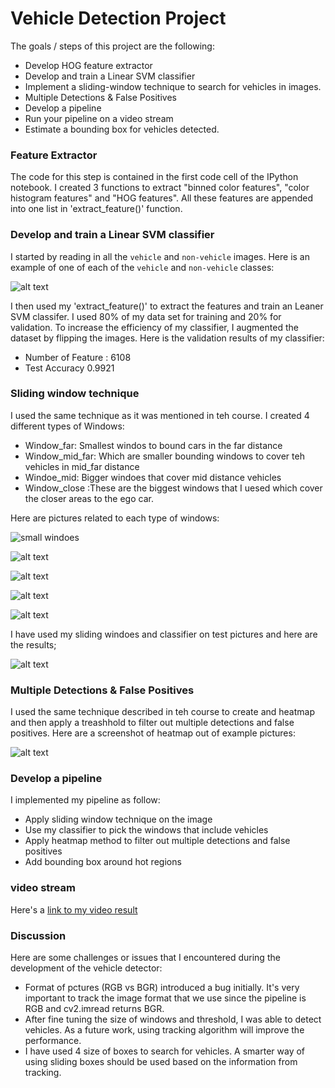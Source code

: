 
# Vehicle Detection Project

The goals / steps of this project are the following:

* Develop HOG feature extractor
* Develop and train a Linear SVM classifier
* Implement a sliding-window technique to search for vehicles in images.
* Multiple Detections & False Positives
* Develop a pipeline
* Run your pipeline on a video stream 
* Estimate a bounding box for vehicles detected.

[//]: # (Image References)
[image1]: ./examples/car_not_car.png
[image2]: ./output_images/windows_far.png
[image3]: ./output_images/windows_mid_far.png
[image4]: ./output_images/windows_mid.png
[image5]: ./output_images/windows_close.png
[image6]: ./output_images/windows.png
[image7]: ./output_images/processed_image.png
[image8]: ./output_images/heat_map.png



### Feature Extractor

The code for this step is contained in the first code cell of the IPython notebook. I created 3 functions to extract "binned color features",
 "color histogram features" and "HOG features". All these features are appended into one list in 'extract_feature()' function.

### Develop and train a Linear SVM classifier
I started by reading in all the `vehicle` and `non-vehicle` images.  Here is an example of one of each of the `vehicle` and `non-vehicle` classes:

![alt text][image1]

I then used my 'extract_feature()' to extract the features and train an Leaner SVM classifer. I used 80% of my data set for training and 20% 
for validation. To increase the efficiency of my classifier, I augmented the dataset by flipping the images. Here is the validation results of my classifier:


* Number of Feature : 6108
* Test Accuracy  0.9921

### Sliding window technique
I used the same technique as it was mentioned in teh course. I created 4 different types of Windows:

* Window_far: Smallest windos to bound cars in the far distance
* Window_mid_far: Which are smaller bounding windows to cover teh vehicles in mid_far distance
* Windoe_mid: Bigger windoes that cover mid distance vehicles 
* Window_close :These are the biggest windows that I uesed which cover the closer areas to the ego car.

Here are pictures related to each type of windows:

![small windoes][image2]

![alt text][image3]

![alt text][image4]

![alt text][image5]

![alt text][image6]

I have used my sliding windoes and classifier on test pictures and here are the results;


![alt text][image7]

### Multiple Detections & False Positives
I used the same technique described in teh course to create and heatmap and then apply a treashhold to filter out multiple detections 
and false positives. Here are a screenshot of heatmap out of example pictures:

![alt text][image8]


### Develop a pipeline
I implemented my pipeline as follow:
* Apply sliding window technique on the image
* Use my classifier to pick the windows that include vehicles
* Apply heatmap method to filter out multiple detections and false positives
* Add bounding box around hot regions


### video stream 
Here's a [link to my video result](./project_video_output.mp4)


### Discussion

Here are some challenges or issues that I encountered during the development of the vehicle detector:
- Format of pctures (RGB vs BGR) introduced a bug initially. It's very important to track the image format that we use since the pipeline is RGB and cv2.imread returns BGR.
- After fine tuning the size of windows and threshold, I was able to detect vehicles. As a future work, using tracking algorithm will improve the performance.
- I have used 4 size of boxes to search for vehicles. A smarter way of using sliding boxes should be used based on the information from tracking.
